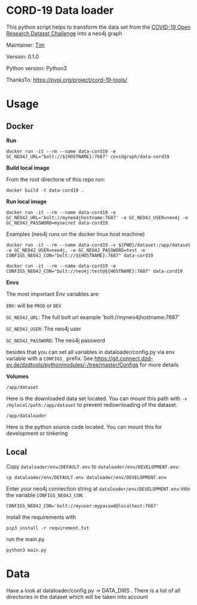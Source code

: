 # CORD-19 Data loader

This python script helps to transform the data set from the [COVID-19 Open Research Dataset Challenge](https://www.kaggle.com/allen-institute-for-ai/CORD-19-research-challenge/data)
into a neo4j graph

Maintainer: [Tim](https://github.com/motey)

Version: 0.1.0

Python version: Python3

ThanksTo: https://pypi.org/project/cord-19-tools/

# Usage

## Docker

**Run**

`docker run -it --rm --name data-cord19 -e GC_NEO4J_URL="bolt://${HOSTNAME}:7687" covidgraph/data-cord19`

**Build local image**

From the root directorie of this repo run:

`docker build -t data-cord19 .`

**Run local image**

`docker run -it --rm --name data-cord19 -e GC_NEO4J_URL='bolt://myneo4jhostname:7687' -e GC_NEO4J_USER=neo4j -e GC_NEO4J_PASSWORD=mysecret data-cord19`

Examples (neo4j runs on the docker linux host machine)

`docker run -it --rm --name data-cord19 -v ${PWD}/dataset:/app/dataset -e GC_NEO4J_USER=neo4j, -e GC_NEO4J_PASSWORD=test -e CONFIGS_NEO4J_CON="bolt://${HOSTNAME}:7687" data-cord19`

`docker run -it --rm --name data-cord19 -e CONFIGS_NEO4J_CON="bolt://neo4j:test@${HOSTNAME}:7687" data-cord19`

**Envs**

The most important Env variables are:

`ENV`: will be `PROD` or `DEV`

`GC_NEO4J_URL`: The full bolt url example 'bolt://myneo4jhostname:7687'

`GC_NEO4J_USER`: The neo4j user

`GC_NEO4J_PASSWORD`: The neo4j password

besides that you can set all variables in dataloader/config.py via env variable with a `CONFIGS_` prefix. See https://git.connect.dzd-ev.de/dzdtools/pythonmodules/-/tree/master/Configs for more details

**Volumes**

`/app/dataset`

Here is the downloaded data set located. You can mount this path with `-v /mylocal/path:/app/dataset` to prevent redownloading of the dataset.

`/app/dataloader`

Here is the python source code located. You can mount this for development or tinkering

## Local

Copy `dataloader/env/DEFAULT.env` to `dataloader/env/DEVELOPMENT.env`:

`cp dataloader/env/DEFAULT.env dataloader/env/DEVELOPMENT.env`

Enter your neo4j connection string at `dataloader/env/DEVELOPMENT.env` into the variable `CONFIGS_NEO4J_CON`:

```env
CONFIGS_NEO4J_CON='bolt://myuser:mypasswd@localhost:7687'
```

Install the requirements with

`pip3 install -r requirement.txt`

run the main.py

`python3 main.py`

# Data

Have a look at dataloader/config.py -> DATA_DIRS . There is a list of all directories in the dataset which will be taken into account
